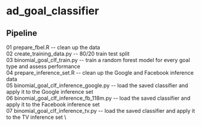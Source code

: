 # ad_goal_classifier

## Pipeline
01 prepare_fbel.R -- clean up the data \
02 create_training_data.py -- 80/20 train test split \
03 binomial_goal_clf_train.py -- train a random forest model for every goal type and assess performance \
04 prepare_inference_set.R -- clean up the Google and Facebook inference data \
05 binomial_goal_clf_inference_google.py -- load the saved classifier and apply it to the Google inference set \
06 binomial_goal_clf_inference_fb_118m.py -- load the saved classifier and apply it to the Facebook inference set \
07 binomial_goal_clf_inference_tv.py -- load the saved classifier and apply it to the TV inference set \
